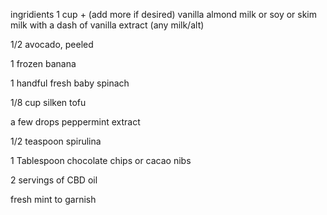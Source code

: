 ingridients
1 cup + (add more if desired) vanilla almond milk or soy or skim milk with a dash of vanilla extract (any milk/alt)

1/2 avocado, peeled

1 frozen banana

1 handful fresh baby spinach

1/8 cup silken tofu

a few drops peppermint extract

1/2 teaspoon spirulina

1 Tablespoon chocolate chips or cacao nibs

2 servings of CBD oil

fresh mint to garnish